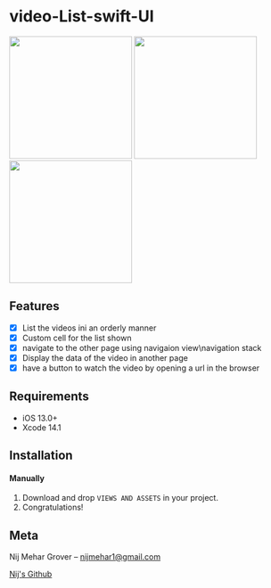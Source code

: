 # video-List-swift-UI

<!-- <br />
<p align="center">
  <a href="https://github.com/alexanderritik/Best-README-Template">
    <img src="logo.jpeg" alt="Logo" width="80" height="80">
  </a>
  <p align="center">
    One to two paragraph statement about your product and what it does.
  </p>
</p>
 -->
<p align="row">
<img src= "https://user-images.githubusercontent.com/62954414/204465639-40d2a9db-2521-4f1d-ba53-0590570647c8.png" width="220" >
<img src= "https://user-images.githubusercontent.com/62954414/204465636-1b627107-ac8b-4578-a8d6-67a6e7d47f24.png" width="220" >
<img src= "https://user-images.githubusercontent.com/62954414/204465599-63532c80-d2d7-4b24-adc3-1af11bc2e6a8.png" width="220" >
</p>

## Features

- [x] List the videos ini an orderly manner
- [x] Custom cell for the list shown
- [x] navigate to the other page using navigaion view\navigation stack
- [x] Display the data of the video in another page
- [x] have a button to watch the video by opening a url in the browser

## Requirements

- iOS 13.0+
- Xcode 14.1

## Installation

#### Manually
1. Download and drop ```VIEWS AND ASSETS``` in your project.  
2. Congratulations!  


## Meta

Nij Mehar Grover – nijmehar1@gmail.com

[Nij's Github](https://github.com/K1RA-16)

[swift-image]:https://img.shields.io/badge/swift-5.7-orange.svg
[swift-url]: https://swift.org/
